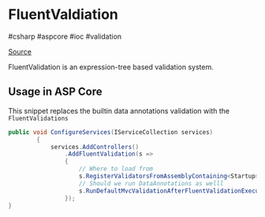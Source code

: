 # FluentValdiation
#csharp #aspcore #ioc #validation

[Source](https://github.com/FluentValidation/FluentValidation) 

FluentValidation is an expression-tree based validation system.

## Usage in ASP Core 
This snippet replaces the builtin data annotations validation with the `FluentValidations`

```csharp
public void ConfigureServices(IServiceCollection services)
        {
            services.AddControllers()
				.AddFluentValidation(s => 
                { 
					// Where to load from
                    s.RegisterValidatorsFromAssemblyContaining<Startup>(); 
					// Should we run DataAnnotations as welll
                    s.RunDefaultMvcValidationAfterFluentValidationExecutes = false; 
                });
}
```

